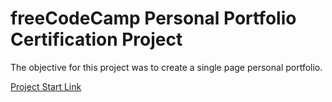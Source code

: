 # freeCodeCamp Personal Portfolio Certification Project

The objective for this project was to create a single page personal portfolio.

[Project Start Link](https://www.freecodecamp.org/learn/2022/responsive-web-design/build-a-personal-portfolio-webpage-project/build-a-personal-portfolio-webpage)
